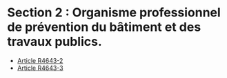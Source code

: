 # Section 2 : Organisme professionnel de prévention  du bâtiment et des travaux publics.

* [Article R4643-2](./LEGIARTI000018527738.md)
* [Article R4643-3](./LEGIARTI000018527736.md)
